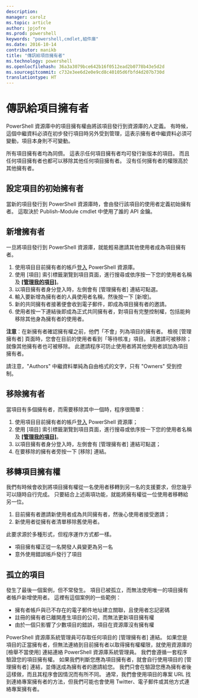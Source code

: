 ```yaml
---
description: 
manager: carolz
ms.topic: article
author: jpjofre
ms.prod: powershell
keywords: "powershell,cmdlet,組件庫"
ms.date: 2016-10-14
contributor: manikb
title: "傳訊給項目擁有者"
ms.technology: powershell
ms.openlocfilehash: 36a3a3079bce642b16f0512ead2b0778b43e5d2d
ms.sourcegitcommit: c732e3ee6d2e0e9cd8c40105d6fbfd4d207b730d
translationtype: HT
---
```

# <a name="managing-item-owners"></a>傳訊給項目擁有者

PowerShell 資源庫中的項目擁有權由將該項目發行到資源庫的人定義。
有時候，這個中繼資料必須在初步發行項目時另外受到管理，這表示擁有者中繼資料必須可變動，項目本身則不可變動。

所有項目擁有者均為同儕。 這表示任何項目擁有者均可發行新版本的項目。 而且任何項目擁有者也都可以移除其他任何項目擁有者。 沒有任何擁有者的權限高於其他擁有者。  

## <a name="setting-an-items-initial-owner"></a>設定項目的初始擁有者 

當新的項目發行到 PowerShell 資源庫時，會由發行該項目的使用者定義初始擁有者。 這取決於 Publish-Module cmdlet 中使用了誰的 API 金鑰。

## <a name="adding-owners"></a>新增擁有者

一旦將項目發行到 PowerShell 資源庫，就能輕易邀請其他使用者成為項目擁有者。

1. 使用項目目前擁有者的帳戶[登入](https://powershellgallery.com/users/account/LogOn) PowerShell 資源庫。
2. 使用 [項目] 索引標籤瀏覽到項目頁面，進行搜尋或依序按一下您的使用者名稱及 [**[管理我的項目]**](https://www.powershellgallery.com/account/Packages)。
3. 以項目擁有者身分登入時，左側會有 [管理擁有者] 連結可點選。
4. 輸入要新增為擁有者的人員使用者名稱，然後按一下 [新增]。
5. 新的共同擁有者接著便會收到電子郵件，即成為項目擁有者的邀請。
6. 使用者按一下連結後即成為正式共同擁有者，對項目有完整控制權，包括能夠移除其他身為擁有者的使用者。

**注意**：在新擁有者確認擁有權之前，他們「不會」列為項目的擁有者。
檢視 [管理擁有者] 頁面時，您會在目前的使用者看到「等待核准」項目。
該邀請可被移除；就像其他擁有者也可被移除。
此邀請程序可防止使用者將其他使用者誤加為項目擁有者。

請注意，"Authors" 中繼資料單純為自由格式的文字，只有 "Owners" 受到控制。


## <a name="removing-owners"></a>移除擁有者
當項目有多個擁有者，而需要移除其中一個時，程序很簡單：

1. 使用項目目前擁有者的帳戶[登入](https://powershellgallery.com/users/account/LogOn) PowerShell 資源庫；
2. 使用 [項目] 索引標籤瀏覽到項目頁面，進行搜尋或依序按一下您的使用者名稱及 [**[管理我的項目]**](https://www.powershellgallery.com/account/Packages)。
3. 以項目擁有者身分登入時，左側會有 [管理擁有者] 連結可點選；
4. 在要移除的擁有者旁按一下 [移除] 連結。



## <a name="transferring-item-ownership"></a>移轉項目擁有權
我們有時候會收到將項目擁有權從一名使用者移轉到另一名的支援要求，但您幾乎可以隨時自行完成。
只要結合上述兩項功能，就能將擁有權從一位使用者移轉給另一位。

1. 目前擁有者邀請新使用者成為共同擁有者，然後心使用者接受邀請；
2. 新使用者從擁有者清單移除舊使用者。

此要求源於多種形式，但程序運作方式都一樣。

* 項目擁有權正從一名開發人員變更為另一名
* 意外使用錯誤帳戶發行了項目


## <a name="orphaned-items"></a>孤立的項目
發生了最後一個案例，但不常發生。
項目已被孤立，而無法使用唯一的項目擁有者帳戶新增使用者。
這裡有這個案例的一些範例：

* 擁有者帳戶與已不存在的電子郵件地址建立關聯，且使用者忘記密碼
* 註冊的擁有者已離開產生項目的公司，而無法更新項目擁有權
* 由於一個只影響了少數項目的錯誤，項目在資源庫沒有擁有權

PowerShell 資源庫系統管理員可存取任何項目的 [管理擁有者] 連結。
如果您是項目的正當擁有者，但無法連絡到目前擁有者以取得擁有權權限，就使用資源庫的 [檢舉不當使用] 連結連絡 PowerShell 資源庫系統管理員。
我們會遵循一套程序驗證您的項目擁有權。
如果我們判斷您應為項目擁有者，就會自行使用項目的 [管理擁有者] 連結，並傳送成為擁有者的邀請給您。
我們只會在驗證您應為擁有者後這樣做，而且其程序會因情況而有所不同。
通常，我們會使用項目的專案 URL 找到連絡專案擁有者的方法，但我們可能也會使用 Twitter、電子郵件或其他方式連絡專案擁有者。

